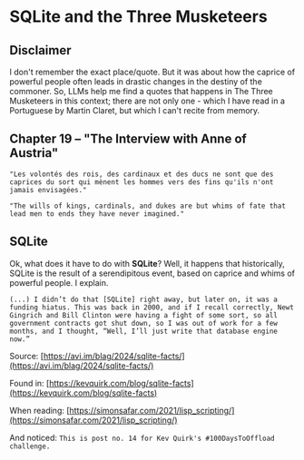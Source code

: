 # SQLite and the Three Musketeers

## Disclaimer

I don't remember the exact place/quote. But it was about how the caprice of powerful people often leads in drastic changes in the destiny of the commoner. So, LLMs help me find a quotes that happens in The Three Musketeers in this context; there are not only one - which I have read in a Portuguese by Martin Claret, but which I can't recite from memory.

## Chapter 19 – "The Interview with Anne of Austria"

``` quote
"Les volontés des rois, des cardinaux et des ducs ne sont que des caprices du sort qui mènent les hommes vers des fins qu'ils n'ont jamais envisagées."
```

``` quote
"The wills of kings, cardinals, and dukes are but whims of fate that lead men to ends they have never imagined."
```

## SQLite

Ok, what does it have to do with **SQLite**? Well, it happens that historically, SQLite is the result of a serendipitous event, based on caprice and whims of powerful people. I explain.

``` quote
(...) I didn’t do that [SQLite] right away, but later on, it was a funding hiatus. This was back in 2000, and if I recall correctly, Newt Gingrich and Bill Clinton were having a fight of some sort, so all government contracts got shut down, so I was out of work for a few months, and I thought, “Well, I’ll just write that database engine now.”
```

Source: [https://avi.im/blag/2024/sqlite-facts/](https://avi.im/blag/2024/sqlite-facts/)

Found in: [https://kevquirk.com/blog/sqlite-facts](https://kevquirk.com/blog/sqlite-facts)

When reading: [https://simonsafar.com/2021/lisp_scripting/](https://simonsafar.com/2021/lisp_scripting/)

And noticed: `This is post no. 14 for Kev Quirk's #100DaysToOffload challenge.`
